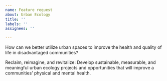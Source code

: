 ```yaml
---
name: Feature request
about: Urban Ecology
title: ''
labels: ''
assignees: ''

---
```


How can we better utilize urban spaces to improve the health and quality of life in disadvantaged communities?

Reclaim, reimagine, and revitalize: Develop sustainable, measurable, and meaningful urban ecology projects and opportunities that will improve a communities’ physical and mental health.
